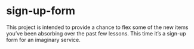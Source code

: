 # sign-up-form
This project is intended to provide a chance to flex some of the new items you’ve been absorbing over the past few lessons. This time it’s a sign-up form for an imaginary service.